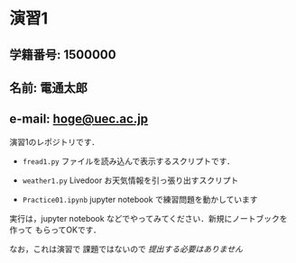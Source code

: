 # 演習1 

## 学籍番号: 1500000
## 名前: 電通太郎
## e-mail: hoge@uec.ac.jp

演習1のレポジトリです．

  - `fread1.py` ファイルを読み込んで表示するスクリプトです．
    
  - `weather1.py` Livedoor お天気情報を引っ張り出すスクリプト

  - `Practice01.ipynb` jupyter notebook で練習問題を動かしています

実行は，jupyter notebook などでやってみてください．新規にノートブックを作って
もらってOKです．

なお，これは演習で 課題ではないので *提出する必要はありません*


